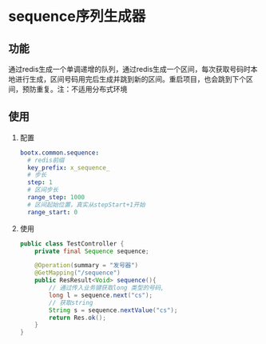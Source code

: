 # sequence序列生成器

## 功能
通过redis生成一个单调递增的队列，通过redis生成一个区间，每次获取号码时本地进行生成，区间号码用完后生成并跳到新的区间。重启项目，也会跳到下个区间，预防重复。注：不适用分布式环境
## 使用
1. 配置
    ```yaml
    bootx.common.sequence:
      # redis前缀
      key_prefix: x_sequence_
      # 步长
      step: 1
      # 区间步长
      range_step: 1000
      # 区间起始位置，真实从stepStart+1开始
      range_start: 0
    ```
2. 使用
    ```java
    public class TestController {
        private final Sequence sequence;
    
        @Operation(summary = "发号器")
        @GetMapping("/sequence")
        public ResResult<Void> sequence(){
            // 通过传入业务键获取long 类型的号码,
            long l = sequence.next("cs");
            // 获取string
            String s = sequence.nextValue("cs");
            return Res.ok();
        }
    }
    ```